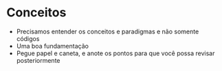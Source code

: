 # Conceitos

- Precisamos entender os conceitos e paradigmas e não somente códigos
- Uma boa fundamentação
- Pegue papel e caneta, e anote os pontos para que você possa revisar posteriormente
